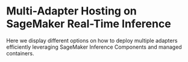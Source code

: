 # Multi-Adapter Hosting on SageMaker Real-Time Inference
Here we display different options on how to deploy multiple adapters efficiently leveraging SageMaker Inference Components and managed containers.
